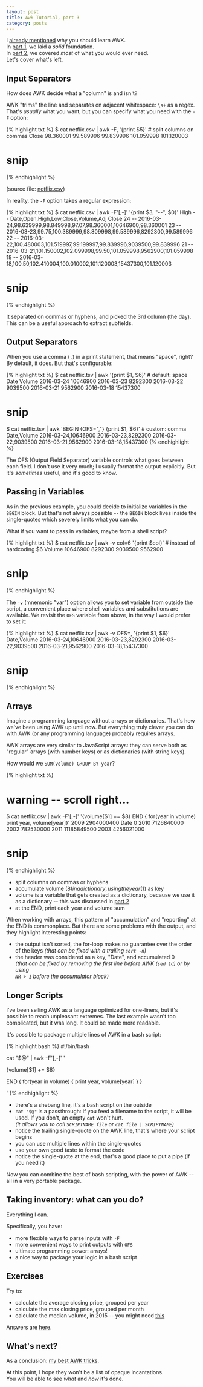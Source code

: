 ```yaml
---
layout: post
title: Awk Tutorial, part 3
category: posts
---
```


I [already mentioned](https://blog.jpalardy.com/posts/why-learn-awk/) why you should learn AWK.  
In [part 1](https://blog.jpalardy.com/posts/awk-tutorial-part-1/), we laid a _solid_ foundation.  
In [part 2](https://blog.jpalardy.com/posts/awk-tutorial-part-2/), we covered _most_ of what you would ever need.  
Let's cover what's left.


## Input Separators

How does AWK decide what a "column" is and isn't?

AWK "trims" the line and separates on adjacent whitespace: `\s+` as a regex.
That's _usually_ what you want, but you can specify what you need with the `-F`
option:

{% highlight txt %}
$ cat netflix.csv | awk -F, '{print $5}'     # split columns on commas
Close
98.360001
99.589996
99.839996
101.059998
101.120003
# snip
{% endhighlight %}

(source file: [netflix.csv]({{site.url}}/assets/awk-tutorials/netflix.csv))

In reality, the `-F` option takes a regular expression:

{% highlight txt %}
$ cat netflix.csv | awk -F'[,-]' '{print $3, "--", $0}'
High -- Date,Open,High,Low,Close,Volume,Adj Close
24 -- 2016-03-24,98.639999,98.849998,97.07,98.360001,10646900,98.360001
23 -- 2016-03-23,99.75,100.389999,98.809998,99.589996,8292300,99.589996
22 -- 2016-03-22,100.480003,101.519997,99.199997,99.839996,9039500,99.839996
21 -- 2016-03-21,101.150002,102.099998,99.50,101.059998,9562900,101.059998
18 -- 2016-03-18,100.50,102.410004,100.010002,101.120003,15437300,101.120003
# snip
{% endhighlight %}

It separated on commas or hyphens, and picked the 3rd column (the day). This
can be a useful approach to extract subfields.

## Output Separators

When you use a comma (`,`) in a print statement, that means "space", right?  
By default, it does. But that's configurable:

{% highlight txt %}
$ cat netflix.tsv | awk '{print $1, $6}'                    # default: space
Date Volume
2016-03-24 10646900
2016-03-23 8292300
2016-03-22 9039500
2016-03-21 9562900
2016-03-18 15437300
# snip

$ cat netflix.tsv | awk 'BEGIN {OFS=","} {print $1, $6}'    # custom: comma
Date,Volume
2016-03-24,10646900
2016-03-23,8292300
2016-03-22,9039500
2016-03-21,9562900
2016-03-18,15437300
{% endhighlight %}

The OFS (Output Field Separator) variable controls what goes between each
field. I don't use it very much; I usually format the output
explicitly. But it's _sometimes_ useful, and it's good to know.


## Passing in Variables

As in the previous example, you could decide to initialize variables in the
`BEGIN` block. But that's not always possible -- the `BEGIN` block lives inside
the single-quotes which severely limits what you can do.

What if you want to pass in variables, maybe from a shell script?

{% highlight txt %}
$ cat netflix.tsv | awk -v col=6 '{print $col}'    # instead of hardcoding $6
Volume
10646900
8292300
9039500
9562900
# snip
{% endhighlight %}

The `-v` (mnemonic "var") option allows you to set variable from outside the
script, a convenient place where shell variables and substitutions are
available. We revisit the `OFS` variable from above, in the way I would prefer
to set it:

{% highlight txt %}
$ cat netflix.tsv | awk -v OFS=, '{print $1, $6}'
Date,Volume
2016-03-24,10646900
2016-03-23,8292300
2016-03-22,9039500
2016-03-21,9562900
2016-03-18,15437300
# snip
{% endhighlight %}


## Arrays

Imagine a programming language without arrays or dictionaries. That's how we've
been using AWK up until now. But everything truly clever you can do with AWK (or any programming language)
probably requires arrays.

AWK arrays are very similar to JavaScript arrays: they can serve both as
"regular" arrays (with number keys) or as dictionaries (with string keys).

How would we `SUM(volume) GROUP BY year`?

{% highlight txt %}
# warning -- scroll right...
$ cat netflix.csv | awk -F'[,-]' '{volume[$1] += $8} END { for(year in volume) print year, volume[year]}'
2009 2904000400
Date 0
2010 7126840000
2002 782530000
2011 11185849500
2003 4256021000
# snip
{% endhighlight %}

* split columns on commas or hyphens
* accumulate volume ($8) in a dictionary, using the year ($1) as key
* volume is a variable that gets created as a dictionary, because we use it as a dictionary -- this was discussed in [part 2](https://blog.jpalardy.com/posts/awk-tutorial-part-2/)
* at the END, print each year and volume sum

When working with arrays, this pattern of "accumulation" and "reporting" at the
END is commonplace. But there are some problems with the output, and they highlight
interesting points:

* the output isn't sorted, the for-loop makes no guarantee over the order of the keys
  _(that can be fixed with a trailing `sort -n`)_
* the header was considered as a key, "Date", and accumulated 0  
  _(that can be fixed by removing the first line before AWK (`sed 1d`) or by using_  
  _`NR > 1` before the accumulator block)_


## Longer Scripts

I've been selling AWK as a language optimized for one-liners, but it's possible
to reach unpleasant extremes. The last example wasn't too complicated, but it was
long. It could be made more readable.

It's possible to package multiple lines of AWK in a bash script:

{% highlight bash %}
#!/bin/bash

cat "$@" | awk -F'[,-]' '

{volume[$1] += $8}

END {
  for(year in volume) {
    print year, volume[year]
  }
}

'
{% endhighlight %}

* there's a shebang line, it's a bash script on the outside
* `cat "$@"` is a passthrough: if you feed a filename to the script, it will be used. If you don't, an empty `cat` won't hurt.  
  _(it allows you to call `SCRIPTNAME file` or `cat file | SCRIPTNAME`)_
* notice the trailing single-quote on the AWK line, that's where your script begins
* you can use multiple lines within the single-quotes
* use your own good taste to format the code
* notice the single-quote at the end, that's a good place to put a pipe (if you need it)

Now you can combine the best of bash scripting, with the power of AWK -- all in
a very portable package.


## Taking inventory: what can you do?

Everything I can.

Specifically, you have:

* more flexible ways to parse inputs with `-F`
* more convenient ways to print outputs with `OFS`
* ultimate programming power: arrays!
* a nice way to package your logic in a bash script


## Exercises

Try to:

* calculate the average closing price, grouped per year
* calculate the max closing price, grouped per month
* calculate the median volume, in 2015 -- you might need [this](https://www.gnu.org/software/gawk/manual/html_node/Array-Sorting-Functions.html#Array-Sorting-Functions)

Answers are [here]({{site.url}}/assets/awk-tutorials/answers-part3.txt).

## What's next?

As a conclusion: [my best AWK tricks](https://blog.jpalardy.com/posts/my-best-awk-tricks/).

At this point, I hope they won't be a list of opaque incantations.  
You will be able to see _what_ and _how_ it's done.

